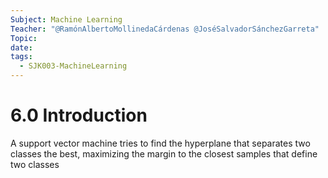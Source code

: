 ```yaml
---
Subject: Machine Learning
Teacher: "@RamónAlbertoMollinedaCárdenas @JoséSalvadorSánchezGarreta"
Topic: 
date: 
tags:
  - SJK003-MachineLearning
---
```


# 6.0 Introduction

A support vector machine tries to find the hyperplane that separates two classes the best, maximizing the margin to the closest samples that define two classes